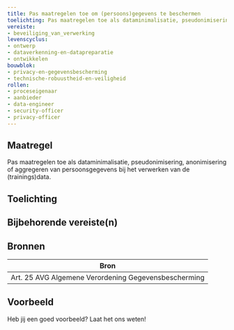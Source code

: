 ```yaml
---
title: Pas maatregelen toe om (persoons)gegevens te beschermen
toelichting: Pas maatregelen toe als dataminimalisatie, pseudonimisering, anonimisering of aggregeren van persoonsgegevens bij het verwerken van de (trainings)data. 
vereiste:
- beveiliging_van_verwerking
levenscyclus:
- ontwerp
- dataverkenning-en-datapreparatie
- ontwikkelen
bouwblok:
- privacy-en-gegevensbescherming
- technische-robuustheid-en-veiligheid
rollen:
- proceseigenaar
- aanbieder
- data-engineer
- security-officer
- privacy-officer
---
```


<!-- tags -->
## Maatregel

Pas maatregelen toe als dataminimalisatie, pseudonimisering, anonimisering of aggregeren van persoonsgegevens bij het verwerken van de (trainings)data.


## Toelichting



## Bijbehorende vereiste(n)

<!-- list_vereisten_on_maatregelen_page -->

## Bronnen

| Bron                        |
|-----------------------------|
|Art. 25 AVG Algemene Verordening Gegevensbescherming|

## Voorbeeld

Heb jij een goed voorbeeld? Laat het ons weten!


